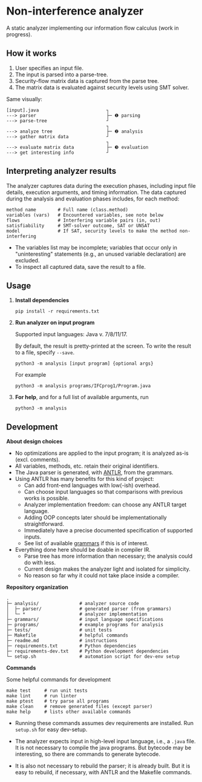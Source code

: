 # Non-interference analyzer 

A static analyzer implementing our information flow calculus (work in progress).

## How it works

1. User specifies an input file.
2. The input is parsed into a parse-tree.
3. Security-flow matrix data is captured from the parse tree.
4. The matrix data is evaluated against security levels using SMT solver. 

Same visually:

```
[input].java                         ┐
---> parser                          ├─ ❶ parsing 
---> parse-tree                      ┘
                                     ┐
---> analyze tree                    ├─ ❷ analysis 
---> gather matrix data              ┘      
                                     ┐
---> evaluate matrix data            ├─ ❸ evaluation 
---> get interesting info            ┘  
```

## Interpreting analyzer results

The analyzer captures data during the execution phases, including input file details, execution arguments, and timing information.
The data captured during the analysis and evaluation phases includes, for each method:

```
method name        # Full name (class.method)
variables (vars)   # Encountered variables, see note below               
flows              # Interfering variable pairs (in, out)    
satisfiability     # SMT-solver outcome, SAT or UNSAT                 
model              # If SAT, security levels to make the method non-interfering           
```

* The variables list may be incomplete; variables that occur only in "uninteresting" statements (e.g., an unused variable declaration) are excluded.
* To inspect all captured data, save the result to a file. 

## Usage


1. **Install dependencies**

   ```
   pip install -r requirements.txt
   ```

2. **Run analyzer on input program**

   Supported input languages: Java v. 7/8/11/17.

   By default, the result is pretty-printed at the screen.
   To write the result to a file, specify `--save`.

   ```
   python3 -m analysis [input program] {optional args}
   ```

   For example

   ```
   python3 -m analysis programs/IFCprog1/Program.java
   ```

3. **For help**, and for a full list of available arguments, run 

   ```
   python3 -m analysis
   ```


## Development

**About design choices**

* No optimizations are applied to the input program; it is analyzed as-is (excl. comments).
* All variables, methods, etc. retain their original identifiers.
* The Java parser is generated, with [ANTLR](https://www.antlr.org/), from the grammars.
* Using ANTLR has many benefits for this kind of project:
  * Can add front-end languages with low(-ish) overhead. 
  * Can choose input languages so that comparisons with previous works is possible.
  * Analyzer implementation freedom: can choose any ANTLR target language.
  * Adding OOP concepts later should be implementationally straightforward.
  * Immediately have a precise documented specification of supported inputs.
  * See list of available [grammars](https://github.com/antlr/grammars-v4) if this is of interest.
* Everything done here should be doable in compiler IR.
  * Parse tree has more information than necessary; the analysis could do with less.
  * Current design makes the analyzer light and isolated for simplicity.
  * No reason so far why it could not take place inside a compiler.   

**Repository organization**

```
.
├─ analysis/               # analyzer source code
│  ├─ parser/              # generated parser (from grammars)
│  └─ *                    # analyzer implementation
├─ grammars/               # input language specifications
├─ programs/               # example programs for analysis
├─ tests/                  # unit tests
├─ Makefile                # helpful commands
├─ readme.md               # instructions
├─ requirements.txt        # Python dependencies 
├─ requirements-dev.txt    # Python development dependencies
└─ setup.sh                # automation script for dev-env setup  
```````

**Commands**

Some helpful commands for development

```
make test     # run unit tests
make lint     # run linter
make ptest    # try parse all programs
make clean    # remove generated files (except parser)
make help     # lists other available commands
```

* Running these commands assumes dev requirements are installed.
  Run `setup.sh` for easy dev-setup.

* The analyzer expects input in high-level input language, i.e., 
  a `.java` file. It is not necessary to compile the java programs.
  But bytecode may be interesting, so there are commands to generate 
  bytecode.

* It is also not necessary to rebuild the parser; it is already built. 
  But it is easy to rebuild, if necessary, with ANTLR and the Makefile commands.

